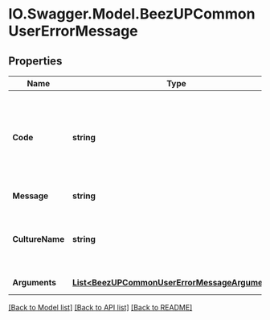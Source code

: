 # IO.Swagger.Model.BeezUPCommonUserErrorMessage
## Properties

Name | Type | Description | Notes
------------ | ------------- | ------------- | -------------
**Code** | **string** | the error code. The error code can be a pattern containing the argument&#39;s name | 
**Message** | **string** | The error message | 
**CultureName** | **string** | If the error is translated, the culture name will be indicated | [optional] 
**Arguments** | [**List&lt;BeezUPCommonUserErrorMessageArguments&gt;**](BeezUPCommonUserErrorMessageArguments.md) | a dictionary string/object | [optional] 

[[Back to Model list]](../README.md#documentation-for-models) [[Back to API list]](../README.md#documentation-for-api-endpoints) [[Back to README]](../README.md)

